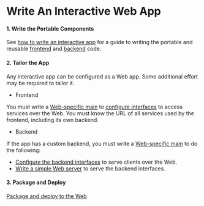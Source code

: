 # Write An Interactive Web App

#### 1. Write the Portable Components
See [how to write an interactive app](./WriteAnInteractiveApp.md) for a guide to writing the portable and reusable [frontend](./Glossary.md#frontend) and [backend](./Glossary.md#backend) code.

#### 2. Tailor the App
Any interactive app can be configured as a Web app. Some additional effort may be required to tailor it.

* Frontend


You must write a [Web-specific main](../overview/AppTailoring.md) to [configure interfaces](./RpcInterface.md#client-side-configuration) to access services over the Web. You must know the URL of all services used by the frontend, including its own backend.

* Backend


If the app has a custom backend, you must write a [Web-specific main](../overview/AppTailoring.md) to do the following:
* [Configure the backend interfaces](./RpcInterface.md#3-configure-interfaces) to serve clients over the Web.
* [Write a simple Web server](./RpcInterface.md#4-serve-the-interfaces) to serve the backend interfaces.

#### 3. Package and Deploy
[Package and deploy to the Web](./PackageAndDeployToTheWeb.md)